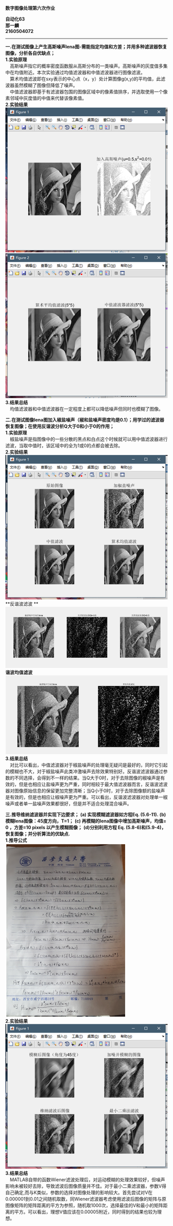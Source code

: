 **数字图像处理第六次作业**  
  
**自动化63  
 那一麟  
 2160504072**  
****  
**一.在测试图像上产生高斯噪声lena图-需能指定均值和方差；并用多种滤波器恢复图像，分析各自优缺点；**  
   **1.实验原理**  
&emsp;高斯噪声指它的概率密度函数服从高斯分布的一类噪声。高斯噪声的灰度值多集中在均值附近。本次实验通过均值滤波器和中值滤波器进行图像滤波。  
&emsp;算术均值滤波即在sxy表示的中心点（x，y）处计算图像g(x,y)的平均值，此滤波器虽然模糊了图像但降低了噪声。  
&emsp;中值滤波器即基于有滤波器包围的图像区域中的像素值排序，并选取使用一个像素邻域中灰度值的中值来代替该像素值。  
 **2.实验结果**  
![](https://raw.githubusercontent.com/nyl666/hw6/f600b5ae9a674768ef566d2406c11f06efa394f9/6.1.png)  
![](https://raw.githubusercontent.com/nyl666/hw6/f600b5ae9a674768ef566d2406c11f06efa394f9/6.2.png)  
**3.结果总结**  
 &emsp;均值滤波器和中值滤波器在一定程度上都可以降低噪声但同时也模糊了图像。  
  
**二.在测试图像lena图加入椒盐噪声（椒和盐噪声密度均是0.1）；用学过的滤波器恢复图像；在使用反谐波分析Q大于0和小于0的作用；**   
**1.实验原理**  
&emsp;椒盐噪声是指图像中的一些分散的黑点和白点这个时候就可以用中值滤波器进行滤波，当取中值时，该区域中的全为1或0的点都会被去除。  
**2.实验结果**  
![](https://raw.githubusercontent.com/nyl666/hw6/f600b5ae9a674768ef566d2406c11f06efa394f9/6.3.png)  
**反谐波滤波 ** 
![](https://raw.githubusercontent.com/nyl666/hw6/master/6.6.png)  
**谐波均值滤波**  
![](https://raw.githubusercontent.com/nyl666/hw6/master/6.7.png)  
**3.结果总结**  
 &emsp;对比可以看出，中值滤波器对于椒盐噪声的处理毫无疑问是最好的，同时它引起的模糊也不大，对于椒盐噪声此类冲激噪声去除效果特别好。反谐波滤波器通过参数的不同选择，会得到不一样的结果。当Q大于0时，对于去除图像的椒噪声是有效的，但是也相应让盐噪声更为严重，同时相较于最大值滤波器而言，反谐波滤波器对图像原始信息的保留更加完整清晰；当Q小于0时，对于去除图像额的盐噪声是有效的，但是也相应让椒噪声更为严重。可以看出，反谐波滤波器对处理单一椒噪声或者单一盐噪声效果都很好，但是并不适合处理混合噪声。  
 
**三.推导维纳滤波器并实现下边要求；**
**(a) 实现模糊滤波器如方程Eq. (5.6-11).**
**(b) 模糊lena图像：45度方向，T=1；**
**(c) 再模糊的lena图像中增加高斯噪声，均值= 0 ，方差=10 pixels 以产生模糊图像；**
**(d)分别利用方程 Eq. (5.8-6)和(5.9-4)，恢复图像；并分析算法的优缺点.**  
**1.推导公式**  
![](https://raw.githubusercontent.com/nyl666/hw6/f600b5ae9a674768ef566d2406c11f06efa394f9/6.5.png)  
**2.实验结果**   
![](https://raw.githubusercontent.com/nyl666/hw6/f600b5ae9a674768ef566d2406c11f06efa394f9/6.4.png)  
**3.结果总结**  
  &emsp;MATLAB自带的函数Wiener滤波处理后，对运动模糊的处理效果较好，但噪声影响未被较好去除，导致滤波后图像质量并不佳。对于最小二乘滤波器，参数V得自己确定,而与K类似，参数的选择对图像处理的影响较大。首先尝试对V在0.000001到0.01之间随机取数，同Wiener滤波器考虑使用滤波后图像的矩阵与原图像矩阵的矩阵距离的平方为参照，随机取1000次，选择最佳的V和最小的矩阵距离的平方。可以看出，理想V值应该在0.00005附近，同时得到的结果也较为理想。   

     

    
 
  
  


  
